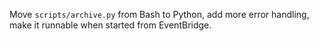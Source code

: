 Move `scripts/archive.py` from Bash to Python, add more error handling, make it runnable when started from
EventBridge.
